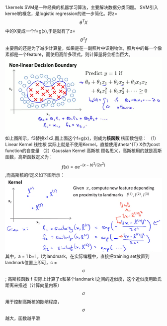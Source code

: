 1.kernels
SVM是一种经典的机器学习算法，主要解决数据分类问题。
SVM引入kernel的概念，是logistic regression的进一步简化。将z=$$\theta^TX$$中的X变成一个f=g(x),于是就有了z=$$\theta^Tf$$
主要目的还是为了减少计算量，如果是在一副照片中识别物体，照片中的每一个像素都是一个feature，而使用高阶多项式，则计算量将会相当巨大。![](/机器学习/images/64.PNG)
如上图所示，f3替换x1x2,而上面这个f=g(x)，则成为**核函数**
核函数包括：
（1）Linear Kernel 线性核
实际上就是不使用Kernel，直接使用\theta^{T} X作为cost function的自变量
（2）Gaussian Kernel 高斯核
顾名思义，高斯核用的就是高斯函数，高斯函数定义为：
$$f(x) = ae^{-(x-b)^2/(2c^2)}$$,而高斯核的f定义如下图所示：
![](/机器学习/images/65.PNG)
其中，a = 1 b=l ，l为landmark，在实际编程中，直接把training set放置到landmark位置上即可，c = $$\sigma$$;
高斯核函数 f 实际上计算了x和某个landmark l之间的近似度，这个近似度用欧氏距离来描述（计算向量内积）
$$\sigma$$ 用于控制高斯核的陡峭程度，$$\sigma$$ 越大，函数越平滑